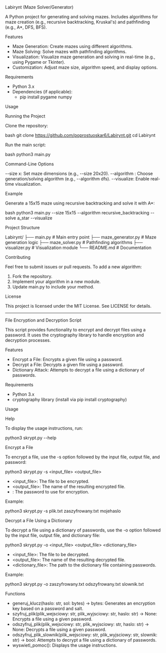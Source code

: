 Labirynt (Maze Solver/Generator)

A Python project for generating and solving mazes. Includes algorithms for maze creation (e.g., recursive backtracking, Kruskal's) and pathfinding (e.g., A*, DFS, BFS).

Features

- Maze Generation: Create mazes using different algorithms.
- Maze Solving: Solve mazes with pathfinding algorithms.
- Visualization: Visualize maze generation and solving in real-time (e.g., using Pygame or Tkinter).
- Customization: Adjust maze size, algorithm speed, and display options.

Requirements

- Python 3.x
- Dependencies (if applicable):
  - pip install pygame numpy

Usage

Running the Project

Clone the repository:

bash
git clone https://github.com/poprostuoskar6/Labirynt.git
cd Labirynt

Run the main script:

bash
python3 main.py

Command-Line Options

--size x: Set maze dimensions (e.g., --size 20x20).
--algorithm : Choose generation/solving algorithm (e.g., --algorithm dfs).
--visualize: Enable real-time visualization.

Example

Generate a 15x15 maze using recursive backtracking and solve it with A*:

bash
python3 main.py --size 15x15 --algorithm recursive_backtracking --solve a_star --visualize

Project Structure

Labirynt/
├── main.py # Main entry point
├── maze_generator.py # Maze generation logic
├── maze_solver.py # Pathfinding algorithms
├── visualizer.py # Visualization module
└── README.md # Documentation

Contributing

Feel free to submit issues or pull requests. To add a new algorithm:

1. Fork the repository.
2. Implement your algorithm in a new module.
3. Update main.py to include your method.

License

This project is licensed under the MIT License. See LICENSE for details.

---

File Encryption and Decryption Script

This script provides functionality to encrypt and decrypt files using a password. It uses the cryptography library to handle encryption and decryption processes.

Features

- Encrypt a File: Encrypts a given file using a password.
- Decrypt a File: Decrypts a given file using a password.
- Dictionary Attack: Attempts to decrypt a file using a dictionary of passwords.

Requirements

- Python 3.x
- cryptography library (install via pip install cryptography)

Usage

Help

To display the usage instructions, run:

python3 skrypt.py --help

Encrypt a File

To encrypt a file, use the -s option followed by the input file, output file, and password:

python3 skrypt.py -s <input_file> <output_file> <password>

- <input_file>: The file to be encrypted.
- <output_file>: The name of the resulting encrypted file.
- <password>: The password to use for encryption.

Example:

python3 skrypt.py -s plik.txt zaszyfrowany.txt mojehaslo

Decrypt a File Using a Dictionary

To decrypt a file using a dictionary of passwords, use the -o option followed by the input file, output file, and dictionary file:

python3 skrypt.py -o <input_file> <output_file> <dictionary_file>

- <input_file>: The file to be decrypted.
- <output_file>: The name of the resulting decrypted file.
- <dictionary_file>: The path to the dictionary file containing passwords.

Example:

python3 skrypt.py -o zaszyfrowany.txt odszyfrowany.txt slownik.txt

Functions

- generuj_klucz(haslo: str, sol: bytes) -> bytes: Generates an encryption key based on a password and salt.
- szyfruj_plik(plik_wejsciowy: str, plik_wyjsciowy: str, haslo: str) -> None: Encrypts a file using a given password.
- odszyfruj_plik(plik_wejsciowy: str, plik_wyjsciowy: str, haslo: str) -> None: Decrypts a file using a given password.
- odszyfruj_plik_slownik(plik_wejsciowy: str, plik_wyjsciowy: str, slownik: str) -> bool: Attempts to decrypt a file using a dictionary of passwords.
- wyswietl_pomoc(): Displays the usage instructions.
